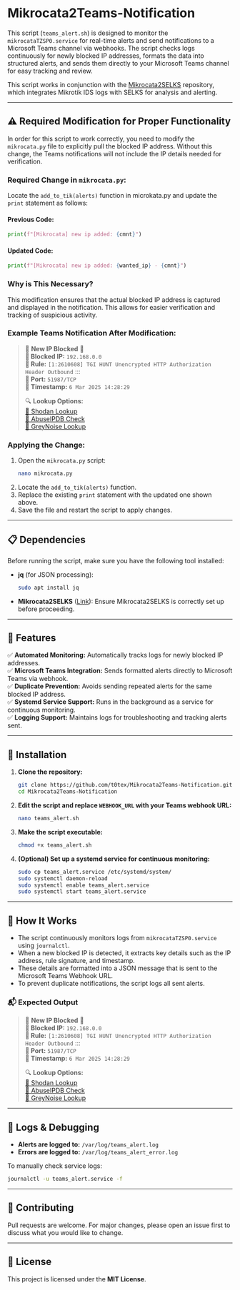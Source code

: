 # Mikrocata2Teams-Notification

This script (`teams_alert.sh`) is designed to monitor the `mikrocataTZSP0.service` for real-time alerts and send notifications to a Microsoft Teams channel via webhooks. The script checks logs continuously for newly blocked IP addresses, formats the data into structured alerts, and sends them directly to your Microsoft Teams channel for easy tracking and review.

This script works in conjunction with the [Mikrocata2SELKS](https://github.com/angolo40/mikrocata2selks) repository, which integrates Mikrotik IDS logs with SELKS for analysis and alerting.

---

## ⚠️ Required Modification for Proper Functionality

In order for this script to work correctly, you need to modify the `mikrocata.py` file to explicitly pull the blocked IP address. Without this change, the Teams notifications will not include the IP details needed for verification.

### Required Change in `mikrocata.py`:

Locate the `add_to_tik(alerts)` function in microkata.py and update the `print` statement as follows:

#### Previous Code:
```python
print(f"[Mikrocata] new ip added: {cmnt}")
```

#### Updated Code:
```python
print(f"[Mikrocata] new ip added: {wanted_ip} - {cmnt}")
```

### Why is This Necessary?
This modification ensures that the actual blocked IP address is captured and displayed in the notification. This allows for easier verification and tracking of suspicious activity.

### Example Teams Notification After Modification:

> 🚨 **New IP Blocked** 🚨  
> **🔹 Blocked IP:** `192.168.0.0`  
> **🔹 Rule:** `[1:2610608] TGI HUNT Unencrypted HTTP Authorization Header Outbound` :::  
> **🔹 Port:** `51987/TCP`  
> **🔹 Timestamp:** `6 Mar 2025 14:28:29`  
>  
> 🔍 **Lookup Options:**  
> [🔹 Shodan Lookup](https://www.shodan.io/host/192.168.0.0)  
> [🔹 AbuseIPDB Check](https://www.abuseipdb.com/check/192.168.0.0)  
> [🔹 GreyNoise Lookup](https://viz.greynoise.io/ip/192.168.0.0)

### Applying the Change:

1. Open the `mikrocata.py` script:
   ```bash
   nano mikrocata.py
   ```
2. Locate the `add_to_tik(alerts)` function.
3. Replace the existing `print` statement with the updated one shown above.
4. Save the file and restart the script to apply changes.

---

## 📋 Dependencies

Before running the script, make sure you have the following tool installed:

- **jq** (for JSON processing):
  ```bash
  sudo apt install jq
  ```

- **Mikrocata2SELKS** ([Link](https://github.com/angolo40/mikrocata2selks)):
  Ensure Mikrocata2SELKS is correctly set up before proceeding.

---

## 🚀 Features

✅ **Automated Monitoring:** Automatically tracks logs for newly blocked IP addresses.  
✅ **Microsoft Teams Integration:** Sends formatted alerts directly to Microsoft Teams via webhook.  
✅ **Duplicate Prevention:** Avoids sending repeated alerts for the same blocked IP address.  
✅ **Systemd Service Support:** Runs in the background as a service for continuous monitoring.  
✅ **Logging Support:** Maintains logs for troubleshooting and tracking alerts sent.  

---

## 🔧 Installation

1. **Clone the repository:**
   ```bash
   git clone https://github.com/t0tex/Mikrocata2Teams-Notification.git
   cd Mikrocata2Teams-Notification
   ```

2. **Edit the script and replace `WEBHOOK_URL` with your Teams webhook URL:**
   ```bash
   nano teams_alert.sh
   ```

3. **Make the script executable:**
   ```bash
   chmod +x teams_alert.sh
   ```

4. **(Optional) Set up a systemd service for continuous monitoring:**
   ```bash
   sudo cp teams_alert.service /etc/systemd/system/
   sudo systemctl daemon-reload
   sudo systemctl enable teams_alert.service
   sudo systemctl start teams_alert.service
   ```

---

## 📌 How It Works

- The script continuously monitors logs from `mikrocataTZSP0.service` using `journalctl`.
- When a new blocked IP is detected, it extracts key details such as the IP address, rule signature, and timestamp.
- These details are formatted into a JSON message that is sent to the Microsoft Teams Webhook URL.
- To prevent duplicate notifications, the script logs all sent alerts.

### 📬 Expected Output

> 🚨 **New IP Blocked** 🚨  
> **🔹 Blocked IP:** `192.168.0.0`  
> **🔹 Rule:** `[1:2610608] TGI HUNT Unencrypted HTTP Authorization Header Outbound` :::  
> **🔹 Port:** `51987/TCP`  
> **🔹 Timestamp:** `6 Mar 2025 14:28:29`  
>  
> 🔍 **Lookup Options:**  
> [🔹 Shodan Lookup](https://www.shodan.io/host/192.168.0.0)  
> [🔹 AbuseIPDB Check](https://www.abuseipdb.com/check/192.168.0.0)  
> [🔹 GreyNoise Lookup](https://viz.greynoise.io/ip/192.168.0.0)

---

## 📂 Logs & Debugging

- **Alerts are logged to:** `/var/log/teams_alert.log`  
- **Errors are logged to:** `/var/log/teams_alert_error.log`  

To manually check service logs:
```bash
journalctl -u teams_alert.service -f
```

---

## 🤝 Contributing

Pull requests are welcome. For major changes, please open an issue first to discuss what you would like to change.

---

## 📄 License

This project is licensed under the **MIT License**.
